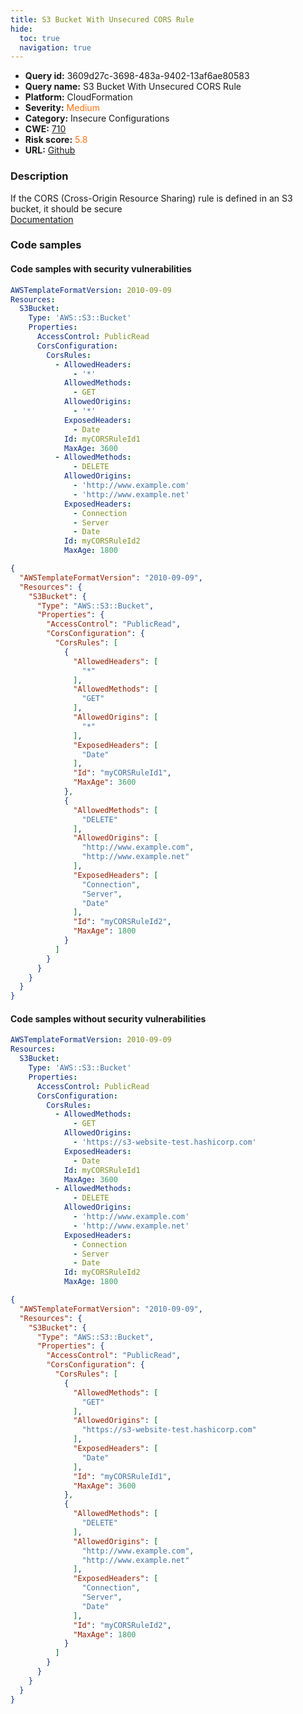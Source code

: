 ```yaml
---
title: S3 Bucket With Unsecured CORS Rule
hide:
  toc: true
  navigation: true
---
```


<style>
  .highlight .hll {
    background-color: #ff171742;
  }
  .md-content {
    max-width: 1100px;
    margin: 0 auto;
  }
</style>

-   **Query id:** 3609d27c-3698-483a-9402-13af6ae80583
-   **Query name:** S3 Bucket With Unsecured CORS Rule
-   **Platform:** CloudFormation
-   **Severity:** <span style="color:#ff7213">Medium</span>
-   **Category:** Insecure Configurations
-   **CWE:** <a href="https://cwe.mitre.org/data/definitions/710.html" onclick="newWindowOpenerSafe(event, 'https://cwe.mitre.org/data/definitions/710.html')">710</a>
-   **Risk score:** <span style="color:#ff7213">5.8</span>
-   **URL:** [Github](https://github.com/Checkmarx/kics/tree/master/assets/queries/cloudFormation/aws/s3_bucket_with_unsecured_cors_rule)

### Description
If the CORS (Cross-Origin Resource Sharing) rule is defined in an S3 bucket, it should be secure<br>
[Documentation](https://docs.aws.amazon.com/AWSCloudFormation/latest/UserGuide/aws-properties-s3-bucket-cors.html)

### Code samples
#### Code samples with security vulnerabilities
```yaml title="Positive test num. 1 - yaml file" hl_lines="9"
AWSTemplateFormatVersion: 2010-09-09
Resources:
  S3Bucket:
    Type: 'AWS::S3::Bucket'
    Properties:
      AccessControl: PublicRead
      CorsConfiguration:
        CorsRules:
          - AllowedHeaders:
              - '*'
            AllowedMethods:
              - GET
            AllowedOrigins:
              - '*'
            ExposedHeaders:
              - Date
            Id: myCORSRuleId1
            MaxAge: 3600
          - AllowedMethods:
              - DELETE
            AllowedOrigins:
              - 'http://www.example.com'
              - 'http://www.example.net'
            ExposedHeaders:
              - Connection
              - Server
              - Date
            Id: myCORSRuleId2
            MaxAge: 1800

```
```json title="Positive test num. 2 - json file" hl_lines="14"
{
  "AWSTemplateFormatVersion": "2010-09-09",
  "Resources": {
    "S3Bucket": {
      "Type": "AWS::S3::Bucket",
      "Properties": {
        "AccessControl": "PublicRead",
        "CorsConfiguration": {
          "CorsRules": [
            {
              "AllowedHeaders": [
                "*"
              ],
              "AllowedMethods": [
                "GET"
              ],
              "AllowedOrigins": [
                "*"
              ],
              "ExposedHeaders": [
                "Date"
              ],
              "Id": "myCORSRuleId1",
              "MaxAge": 3600
            },
            {
              "AllowedMethods": [
                "DELETE"
              ],
              "AllowedOrigins": [
                "http://www.example.com",
                "http://www.example.net"
              ],
              "ExposedHeaders": [
                "Connection",
                "Server",
                "Date"
              ],
              "Id": "myCORSRuleId2",
              "MaxAge": 1800
            }
          ]
        }
      }
    }
  }
}

```


#### Code samples without security vulnerabilities
```yaml title="Negative test num. 1 - yaml file"
AWSTemplateFormatVersion: 2010-09-09
Resources:
  S3Bucket:
    Type: 'AWS::S3::Bucket'
    Properties:
      AccessControl: PublicRead
      CorsConfiguration:
        CorsRules:
          - AllowedMethods:
              - GET
            AllowedOrigins:
              - 'https://s3-website-test.hashicorp.com'
            ExposedHeaders:
              - Date
            Id: myCORSRuleId1
            MaxAge: 3600
          - AllowedMethods:
              - DELETE
            AllowedOrigins:
              - 'http://www.example.com'
              - 'http://www.example.net'
            ExposedHeaders:
              - Connection
              - Server
              - Date
            Id: myCORSRuleId2
            MaxAge: 1800

```
```json title="Negative test num. 2 - json file"
{
  "AWSTemplateFormatVersion": "2010-09-09",
  "Resources": {
    "S3Bucket": {
      "Type": "AWS::S3::Bucket",
      "Properties": {
        "AccessControl": "PublicRead",
        "CorsConfiguration": {
          "CorsRules": [
            {
              "AllowedMethods": [
                "GET"
              ],
              "AllowedOrigins": [
                "https://s3-website-test.hashicorp.com"
              ],
              "ExposedHeaders": [
                "Date"
              ],
              "Id": "myCORSRuleId1",
              "MaxAge": 3600
            },
            {
              "AllowedMethods": [
                "DELETE"
              ],
              "AllowedOrigins": [
                "http://www.example.com",
                "http://www.example.net"
              ],
              "ExposedHeaders": [
                "Connection",
                "Server",
                "Date"
              ],
              "Id": "myCORSRuleId2",
              "MaxAge": 1800
            }
          ]
        }
      }
    }
  }
}

```


